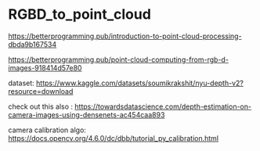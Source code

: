 # RGBD_to_point_cloud


https://betterprogramming.pub/introduction-to-point-cloud-processing-dbda9b167534

https://betterprogramming.pub/point-cloud-computing-from-rgb-d-images-918414d57e80

dataset: https://www.kaggle.com/datasets/soumikrakshit/nyu-depth-v2?resource=download


check out this also : https://towardsdatascience.com/depth-estimation-on-camera-images-using-densenets-ac454caa893

camera calibration algo: https://docs.opencv.org/4.6.0/dc/dbb/tutorial_py_calibration.html
